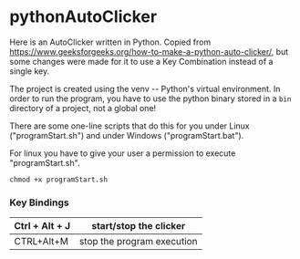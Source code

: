 # pythonAutoClicker
Here is an AutoClicker written in Python. Copied from https://www.geeksforgeeks.org/how-to-make-a-python-auto-clicker/, but some changes were made for it to use a Key Combination instead of a single key.

The project is created using the venv -- Python's virtual environment. In order to run the program, you have to use the python binary stored in a `bin` directory of a project, not a global one!

There are some one-line scripts that do this for you under Linux ("programStart.sh") and under Windows ("programStart.bat").

For linux you have to give your user a permission to execute "programStart.sh".

`chmod +x programStart.sh`

### Key Bindings

| Ctrl + Alt + J | start/stop the clicker |
| ---------------| -----------------------|
| CTRL+Alt+M | stop the program execution |
